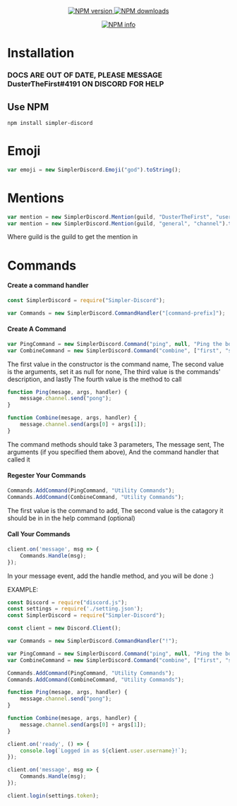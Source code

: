<div align="center">
  <br />
  <p>
    <!--<a href="https://discord.js.org"><img src="https://discord.js.org/static/logo.svg" width="546" alt="discord.js" /></a>-->
  </p>
  <br />
  <p>
    <a href="https://www.npmjs.com/package/simpler-discord" align="center" style="width:100%">
      <img src="https://img.shields.io/npm/v/simpler-discord.svg?maxAge=3600" alt="NPM version" />
      <img src="https://img.shields.io/npm/dt/simpler-discord.svg?maxAge=3600" alt="NPM downloads" />
    </a>
  </p>
  <p>
    <a href="https://nodei.co/npm/simpler-discord/"><img src="https://nodei.co/npm/simpler-discord.png?downloads=true&stars=true" alt="NPM info" /></a>
  </p>
</div>


# Installation

### DOCS ARE OUT OF DATE, PLEASE MESSAGE DusterTheFirst#4191 ON DISCORD FOR HELP

## Use NPM
```npm install simpler-discord```

# Emoji

```js
var emoji = new SimplerDiscord.Emoji("god").toString();
```

# Mentions

```js
var mention = new SimplerDiscord.Mention(guild, "DusterTheFirst", "user").toString();
var mention = new SimplerDiscord.Mention(guild, "general", "channel").toString();
```
Where guild is the guild to get the mention in

# Commands

#### Create a command handler
```javascript
const SimplerDiscord = require("Simpler-Discord");

var Commands = new SimplerDiscord.CommandHandler("[command-prefix]");
```

#### Create A Command
```js
var PingCommand = new SimplerDiscord.Command("ping", null, "Ping the bot", Ping);
var CombineCommand = new SimplerDiscord.Command("combine", ["first", "second"], "Combine the two strings", Combine);
```
The first value in the constructor is the command name,
The second value is the arguments, set it as null for none, 
The third value is the commands' description, and lastly
The fourth value is the method to call

```js
function Ping(mesage, args, handler) {
    message.channel.send("pong");
}

function Combine(mesage, args, handler) {
    message.channel.send(args[0] + args[1]);
}
```
The command methods should take 3 parameters,
The message sent, 
The arguments (if you specified them above),
And the command handler that called it

#### Regester Your Commands
```js
Commands.AddCommand(PingCommand, "Utility Commands");
Commands.AddCommand(CombineCommand, "Utility Commands");
```
The first value is the command to add,
The second value is the catagory it should be in in the help command (optional)

#### Call Your Commands
```js
client.on('message', msg => {
    Commands.Handle(msg);
});
```
In your message event, add the handle method, and you will be done :)

EXAMPLE: 
```js
const Discord = require("discord.js");
const settings = require('./setting.json');
const SimplerDiscord = require("Simpler-Discord");

const client = new Discord.Client();

var Commands = new SimplerDiscord.CommandHandler("!");

var PingCommand = new SimplerDiscord.Command("ping", null, "Ping the bot", Ping);
var CombineCommand = new SimplerDiscord.Command("combine", ["first", "second"], "Combine the two strings", Combine);

Commands.AddCommand(PingCommand, "Utility Commands");
Commands.AddCommand(CombineCommand, "Utility Commands");

function Ping(mesage, args, handler) {
    message.channel.send("pong");
}

function Combine(mesage, args, handler) {
    message.channel.send(args[0] + args[1]);
}

client.on('ready', () => {
    console.log(`Logged in as ${client.user.username}!`);
});

client.on('message', msg => {
    Commands.Handle(msg);
});

client.login(settings.token);
```
